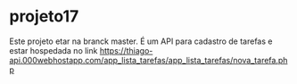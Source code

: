# projeto17
Este projeto etar na branck master. É um API para cadastro de tarefas e estar hospedada no link https://thiago-api.000webhostapp.com/app_lista_tarefas/app_lista_tarefas/nova_tarefa.php
